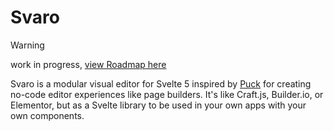 # Svaro

> [!WARNING]
> work in progress, [view Roadmap here](https://github.com/dotnize/svaro/issues/1)

Svaro is a modular visual editor for Svelte 5 inspired by [Puck](https://puckeditor.com) for creating no-code editor experiences like page builders. It's like Craft.js, Builder.io, or Elementor, but as a Svelte library to be used in your own apps with your own components.
